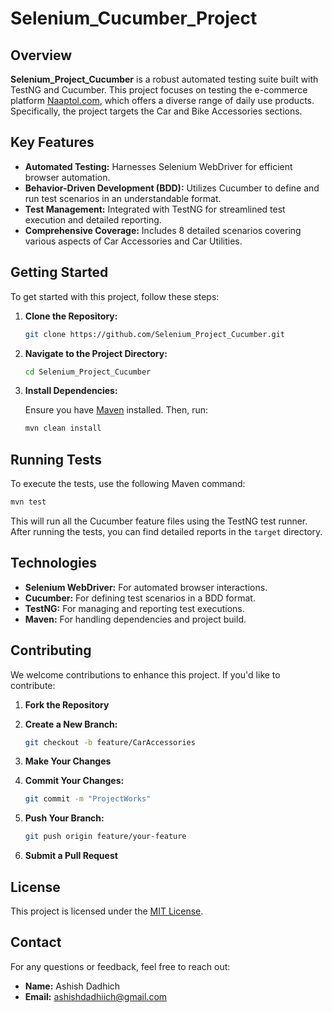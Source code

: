 # Selenium_Cucumber_Project
## Overview

**Selenium_Project_Cucumber** is a robust automated testing suite built with TestNG and Cucumber. This project focuses on testing the e-commerce platform [Naaptol.com](https://www.naaptol.com), which offers a diverse range of daily use products. Specifically, the project targets the Car and Bike Accessories sections.

## Key Features

- **Automated Testing:** Harnesses Selenium WebDriver for efficient browser automation.
- **Behavior-Driven Development (BDD):** Utilizes Cucumber to define and run test scenarios in an understandable format.
- **Test Management:** Integrated with TestNG for streamlined test execution and detailed reporting.
- **Comprehensive Coverage:** Includes 8 detailed scenarios covering various aspects of Car Accessories and Car Utilities.

## Getting Started

To get started with this project, follow these steps:

1. **Clone the Repository:**

   ```bash
   git clone https://github.com/Selenium_Project_Cucumber.git
   ```

2. **Navigate to the Project Directory:**

   ```bash
   cd Selenium_Project_Cucumber
   ```

3. **Install Dependencies:**

   Ensure you have [Maven](https://maven.apache.org/download.cgi) installed. Then, run:

   ```bash
   mvn clean install
   ```

## Running Tests

To execute the tests, use the following Maven command:

```bash
mvn test
```

This will run all the Cucumber feature files using the TestNG test runner. After running the tests, you can find detailed reports in the `target` directory.

## Technologies

- **Selenium WebDriver:** For automated browser interactions.
- **Cucumber:** For defining test scenarios in a BDD format.
- **TestNG:** For managing and reporting test executions.
- **Maven:** For handling dependencies and project build.

## Contributing

We welcome contributions to enhance this project. If you'd like to contribute:

1. **Fork the Repository**
2. **Create a New Branch:**

   ```bash
   git checkout -b feature/CarAccessories
   ```

3. **Make Your Changes**
4. **Commit Your Changes:**

   ```bash
   git commit -m "ProjectWorks"
   ```

5. **Push Your Branch:**

   ```bash
   git push origin feature/your-feature
   ```

6. **Submit a Pull Request**

## License

This project is licensed under the [MIT License](LICENSE).

## Contact

For any questions or feedback, feel free to reach out:

- **Name:** Ashish Dadhich
- **Email:** ashishdadhiich@gmail.com

